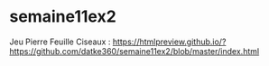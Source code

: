 # semaine11ex2

Jeu Pierre Feuille Ciseaux : https://htmlpreview.github.io/?https://github.com/datke360/semaine11ex2/blob/master/index.html
